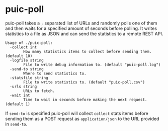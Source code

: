 # puic-poll

puic-poll takes a `;` separated list of URLs and randomly polls one of them and then waits for a specified amount
of seconds before polling. It writes statistics to a file as JSON and can send the statistics to a remote
REST API. 

```
Usage of ./puic-poll:
  -collect int
    	How many statistics items to collect before sending them. (default 10)
  -logfile string
    	File to write debug information to. (default "puic-poll.log")
  -send-to string
    	Where to send statistics to.
  -statsfile string
    	File to write statistics to. (default "puic-poll.csv")
  -urls string
    	URLs to fetch.
  -wait int
    	Time to wait in seconds before making the next request. (default 1)
```

If `send-to` is specified puic-poll will collect `collect` stats items before sending them as a POST request as `application/json`
to the URL provided in `send-to`. 


